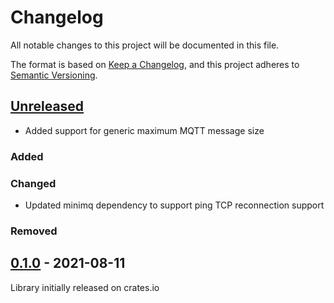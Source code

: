 # Changelog
All notable changes to this project will be documented in this file.

The format is based on [Keep a Changelog](https://keepachangelog.com/en/1.0.0/),
and this project adheres to [Semantic Versioning](https://semver.org/spec/v2.0.0.html).

## [Unreleased]
* Added support for generic maximum MQTT message size

### Added

### Changed
* Updated minimq dependency to support ping TCP reconnection support

### Removed

## [0.1.0] - 2021-08-11

Library initially released on crates.io

[Unreleased]: https://github.com/quartiq/miniconf/compare/v0.1.0...HEAD
[0.1.0]: https://github.com/quartiq/miniconf/releases/tag/v0.1.0
